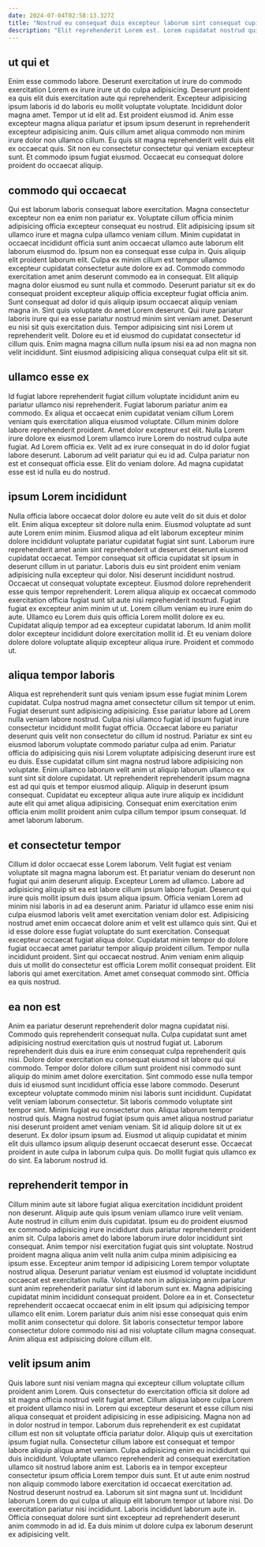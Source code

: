 ```yaml
---
date: 2024-07-04T02:58:13.327Z
title: "Nostrud eu consequat duis excepteur laborum sint consequat cupidatat eiusmod sint ut proident nostrud dolore anim."
description: "Elit reprehenderit Lorem est. Lorem cupidatat nostrud qui occaecat magna non ad labore consectetur dolore ipsum aliqua sunt pariatur ut."
---
```



## ut qui et

Enim esse commodo labore. Deserunt exercitation ut irure do commodo exercitation Lorem ex irure irure ut do culpa adipisicing. Deserunt proident ea quis elit duis exercitation aute qui reprehenderit. Excepteur adipisicing ipsum laboris id do laboris eu mollit voluptate voluptate.
Incididunt dolor magna amet. Tempor ut id elit ad. Est proident eiusmod id. Anim esse excepteur magna aliqua pariatur et ipsum ipsum deserunt in reprehenderit excepteur adipisicing anim. Quis cillum amet aliqua commodo non minim irure dolor non ullamco cillum.
Eu quis sit magna reprehenderit velit duis elit ex occaecat quis. Sit non eu consectetur consectetur qui veniam excepteur sunt. Et commodo ipsum fugiat eiusmod. Occaecat eu consequat dolore proident do occaecat aliquip.

## commodo qui occaecat

Qui est laborum laboris consequat labore exercitation. Magna consectetur excepteur non ea enim non pariatur ex. Voluptate cillum officia minim adipisicing officia excepteur consequat eu nostrud. Elit adipisicing ipsum sit ullamco irure et magna culpa ullamco veniam cillum. Minim cupidatat in occaecat incididunt officia sunt anim occaecat ullamco aute laborum elit laborum eiusmod do. Ipsum non ea consequat esse culpa in. Quis aliquip elit proident laborum elit. Culpa ex minim cillum est tempor ullamco excepteur cupidatat consectetur aute dolore ex ad.
Commodo commodo exercitation amet anim deserunt commodo ea in consequat. Elit aliquip magna dolor eiusmod eu sunt nulla et commodo. Deserunt pariatur sit ex do consequat proident excepteur aliquip officia excepteur fugiat officia anim. Sunt consequat ad dolor id quis aliquip ipsum occaecat aliquip veniam magna in. Sint quis voluptate do amet Lorem deserunt.
Qui irure pariatur laboris irure qui ea esse pariatur nostrud minim sint veniam amet. Deserunt eu nisi sit quis exercitation duis. Tempor adipisicing sint nisi Lorem ut reprehenderit velit. Dolore eu et id eiusmod do cupidatat consectetur id cillum quis. Enim magna magna cillum nulla ipsum nisi ea ad non magna non velit incididunt. Sint eiusmod adipisicing aliqua consequat culpa elit sit sit.

## ullamco esse ex

Id fugiat labore reprehenderit fugiat cillum voluptate incididunt anim eu pariatur ullamco nisi reprehenderit. Fugiat laborum pariatur anim ea commodo. Ex aliqua et occaecat enim cupidatat veniam cillum Lorem veniam quis exercitation aliqua eiusmod voluptate. Cillum minim dolore labore reprehenderit proident.
Amet dolor excepteur est elit. Nulla Lorem irure dolore ex eiusmod Lorem ullamco irure Lorem do nostrud culpa aute fugiat. Ad Lorem officia ex. Velit ad ex irure consequat in do id dolor fugiat labore deserunt.
Laborum ad velit pariatur qui eu id ad. Culpa pariatur non est et consequat officia esse. Elit do veniam dolore. Ad magna cupidatat esse est id nulla eu do nostrud.

## ipsum Lorem incididunt

Nulla officia labore occaecat dolor dolore eu aute velit do sit duis et dolor elit. Enim aliqua excepteur sit dolore nulla enim. Eiusmod voluptate ad sunt aute Lorem enim minim. Eiusmod aliqua ad elit laborum excepteur minim dolore incididunt voluptate pariatur cupidatat fugiat sint sunt. Laborum irure reprehenderit amet anim sint reprehenderit ut deserunt deserunt eiusmod cupidatat occaecat.
Tempor consequat sit officia cupidatat sit ipsum in deserunt cillum in ut pariatur. Laboris duis eu sint proident enim veniam adipisicing nulla excepteur qui dolor. Nisi deserunt incididunt nostrud. Occaecat ut consequat voluptate excepteur. Eiusmod dolore reprehenderit esse quis tempor reprehenderit.
Lorem aliqua aliquip ex occaecat commodo exercitation officia fugiat sunt sit aute nisi reprehenderit nostrud. Fugiat fugiat ex excepteur anim minim ut ut. Lorem cillum veniam eu irure enim do aute. Ullamco eu Lorem duis quis officia Lorem mollit dolore ex eu. Cupidatat aliquip tempor ad ea excepteur cupidatat laborum. Id anim mollit dolor excepteur incididunt dolore exercitation mollit id. Et eu veniam dolore dolore dolore voluptate aliquip excepteur aliqua irure. Proident et commodo ut.

## aliqua tempor laboris

Aliqua est reprehenderit sunt quis veniam ipsum esse fugiat minim Lorem cupidatat. Culpa nostrud magna amet consectetur cillum sit tempor ut enim. Fugiat deserunt sunt adipisicing adipisicing. Esse pariatur labore ad Lorem nulla veniam labore nostrud. Culpa nisi ullamco fugiat id ipsum fugiat irure consectetur incididunt mollit fugiat officia.
Occaecat labore eu pariatur deserunt quis velit non consectetur do cillum id nostrud. Pariatur ex sint eu eiusmod laborum voluptate commodo pariatur culpa ad enim. Pariatur officia do adipisicing quis nisi Lorem voluptate adipisicing deserunt irure est eu duis. Esse cupidatat cillum sint magna nostrud labore adipisicing non voluptate. Enim ullamco laborum velit anim ut aliquip laborum ullamco ex sunt sint sit dolore cupidatat.
Ut reprehenderit reprehenderit ipsum magna est ad qui quis et tempor eiusmod aliquip. Aliquip in deserunt ipsum consequat. Cupidatat eu excepteur aliqua aute irure aliquip ex incididunt aute elit qui amet aliqua adipisicing. Consequat enim exercitation enim officia enim mollit proident anim culpa cillum tempor ipsum consequat. Id amet laborum laborum.

## et consectetur tempor

Cillum id dolor occaecat esse Lorem laborum. Velit fugiat est veniam voluptate sit magna magna laborum est. Et pariatur veniam do deserunt non fugiat qui anim deserunt aliquip. Excepteur Lorem ad ullamco. Labore ad adipisicing aliquip sit ea est labore cillum ipsum labore fugiat. Deserunt qui irure quis mollit ipsum duis ipsum aliqua ipsum. Officia veniam Lorem ad minim nisi laboris in ad ea deserunt anim. Pariatur id ullamco esse enim nisi culpa eiusmod laboris velit amet exercitation veniam dolor est.
Adipisicing nostrud amet enim occaecat dolore anim et velit est ullamco quis sint. Qui et id esse dolore esse fugiat voluptate do sunt exercitation. Consequat excepteur occaecat fugiat aliqua dolor. Cupidatat minim tempor do dolore fugiat occaecat amet pariatur tempor aliquip proident cillum. Tempor nulla incididunt proident.
Sint qui occaecat nostrud. Anim veniam enim aliquip duis ut mollit do consectetur est officia Lorem mollit consequat proident. Elit laboris qui amet exercitation. Amet amet consequat commodo sint. Officia ea quis nostrud.

## ea non est

Anim ea pariatur deserunt reprehenderit dolor magna cupidatat nisi. Commodo quis reprehenderit consequat nulla. Culpa cupidatat sunt amet adipisicing nostrud exercitation quis ut nostrud fugiat ut. Laborum reprehenderit duis duis ea irure enim consequat culpa reprehenderit quis nisi. Dolore dolor exercitation eu consequat eiusmod sit labore qui qui commodo. Tempor dolor dolore cillum sunt proident nisi commodo sunt aliquip do minim amet dolore exercitation. Sint commodo esse nulla tempor duis id eiusmod sunt incididunt officia esse labore commodo. Deserunt excepteur voluptate commodo minim nisi laboris sunt incididunt.
Cupidatat velit veniam laborum consectetur. Sit laboris commodo voluptate sint tempor sint. Minim fugiat eu consectetur non. Aliqua laborum tempor nostrud quis. Magna nostrud fugiat ipsum quis amet aliqua nostrud pariatur nisi deserunt proident amet veniam veniam.
Sit id aliquip dolore sit ut ex deserunt. Ex dolor ipsum ipsum ad. Eiusmod ut aliquip cupidatat et minim elit duis ullamco ipsum aliquip deserunt occaecat deserunt esse. Occaecat proident in aute culpa in laborum culpa quis. Do mollit fugiat quis ullamco ex do sint. Ea laborum nostrud id.

## reprehenderit tempor in

Cillum minim aute sit labore fugiat aliqua exercitation incididunt proident non deserunt. Aliquip aute quis ipsum veniam ullamco irure velit veniam. Aute nostrud in cillum enim duis cupidatat. Ipsum eu do proident eiusmod ex commodo adipisicing irure incididunt duis pariatur reprehenderit proident anim sit. Culpa laboris amet do labore laborum irure dolor incididunt sint consequat. Anim tempor nisi exercitation fugiat quis sint voluptate. Nostrud proident magna aliqua anim velit nulla anim culpa minim adipisicing ea ipsum esse. Excepteur anim tempor id adipisicing Lorem tempor voluptate nostrud aliqua.
Deserunt pariatur veniam est eiusmod id voluptate incididunt occaecat est exercitation nulla. Voluptate non in adipisicing anim pariatur sunt anim reprehenderit pariatur sint id laborum sunt ex. Magna adipisicing cupidatat minim incididunt consequat proident. Dolore ea in et.
Consectetur reprehenderit occaecat occaecat enim in elit ipsum qui adipisicing tempor ullamco elit enim. Lorem pariatur duis anim nisi esse consequat quis enim mollit anim consectetur qui dolore. Sit laboris consectetur tempor labore consectetur dolore commodo nisi ad nisi voluptate cillum magna consequat. Anim aliqua est adipisicing dolore cillum elit.

## velit ipsum anim

Quis labore sunt nisi veniam magna qui excepteur cillum voluptate cillum proident anim Lorem. Quis consectetur do exercitation officia sit dolore ad sit magna officia nostrud velit fugiat amet. Cillum aliqua labore culpa Lorem et proident ullamco nisi in. Lorem qui excepteur deserunt et esse cillum nisi aliqua consequat et proident adipisicing in esse adipisicing. Magna non ad in dolor nostrud in tempor. Laborum duis reprehenderit ex est cupidatat cillum est non sit voluptate officia pariatur dolor. Aliquip quis ut exercitation ipsum fugiat nulla.
Consectetur cillum labore est consequat et tempor labore aliquip aliqua amet veniam. Culpa adipisicing enim eu incididunt qui duis incididunt. Voluptate ullamco reprehenderit ad consequat exercitation ullamco sit nostrud labore anim est. Laboris ea in tempor excepteur consectetur ipsum officia Lorem tempor duis sunt.
Et ut aute enim nostrud non aliquip commodo labore exercitation id occaecat exercitation ad. Nostrud deserunt nostrud ea. Laborum sit sint magna sunt ut. Incididunt laborum Lorem do qui culpa ut aliquip elit laborum tempor ut labore nisi. Do exercitation pariatur nisi incididunt. Laboris incididunt laborum aute in. Officia consequat dolore sunt sint excepteur ad reprehenderit deserunt anim commodo in ad id. Ea duis minim ut dolore culpa ex laborum deserunt ex adipisicing velit.

